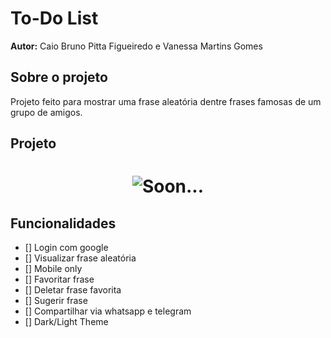 # To-Do List

<strong>Autor:</strong> Caio Bruno Pitta Figueiredo e Vanessa Martins Gomes

## Sobre o projeto

Projeto feito para mostrar uma frase aleatória dentre frases famosas de um grupo de amigos.

## Projeto

<h1 align="center">
  <img alt="Soon..." title="Projeto To-Do List" src="" />
</h1>

## Funcionalidades

- [] Login com google
- [] Visualizar frase aleatória
- [] Mobile only
- [] Favoritar frase
- [] Deletar frase favorita
- [] Sugerir frase
- [] Compartilhar via whatsapp e telegram
- [] Dark/Light Theme
